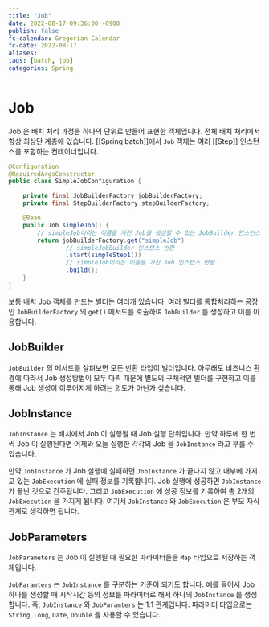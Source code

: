 ```yaml
---
title: "Job"
date: 2022-08-17 09:36:00 +0900
publish: false
fc-calendar: Gregorian Calendar
fc-date: 2022-08-17
aliases: 
tags: [batch, job]
categories: Spring
---
```


# Job

Job 은 배치 처리 과정을 하나의 단위로 만들어 표현한 객체입니다. 전체 배치 처리에서 항상 최상단 계층에 있습니다. [[Spring batch]]에서 `Job` 객체는 여러 [[Step]] 인스턴스를 포함하는 컨테이너입니다.

```java
@Configuration
@RequiredArgsConstructor
public class SimpleJobConfiguration {

    private final JobBuilderFactory jobBuilderFactory;
    private final StepBuilderFactory stepBuilderFactory;

    @Bean
    public Job simpleJob() {
        // simpleJob이라는 이름을 가진 Job을 생성할 수 있는 JobBuilder 인스턴스 반환
        return jobBuilderFactory.get("simpleJob")
                // simpleJobBuilder 인스턴스 반환
                .start(simpleStep1())
                // simpleJob이라는 이름을 가진 Job 인스턴스 반환 
                .build(); 
    }
}
```

보통 배치 Job 객체를 만드는 빌더는 여러개 있습니다. 여러 빌더를 통합처리하는 공장인 `JobBuilderFactory` 의 `get()` 메서드를 호출하여 `JobBuilder` 를 생성하고 이를 이용합니다.

## JobBuilder

`JobBuilder` 의 메서드를 살펴보면 모든 반환 타입이 빌더입니다. 아무래도 비즈니스 환경에 따라서 Job 생성방법이 모두 다릑 때문에 별도의 구체적인 빌더를 구현하고 이를 통해 Job 생성이 이루어지게 하려는 의도가 아닌가 싶습니다.

## JobInstance

`JobInstance` 는 배치에서 Job 이 실행될 때 Job 실행 단위입니다. 만약 하루에 한 번씩 Job 이 실행된다면 어제와 오늘 실행한 각각의 Job 을 `JobInstance` 라고 부를 수 있습니다.

만약 `JobInstance` 가 Job 실행에 실패하면 `JobInstance` 가 끝나지 않고 내부에 가지고 있는 `JobExecution` 에 실패 정보를 기록합니다. Job 실행에 성공하면 `JobInstance` 가 끝난 것으로 간주됩니다. 그리고 `JobExecution` 에 성공 정보를 기록하여 총 2개의 `JobExecution` 을 가지게 됩니다. 여기서 `JobInstance` 와 `JobExecution` 은 부모 자식 관계로 생각하면 됩니다.

## JobParameters

`JobParameters` 는 Job 이 실행될 때 필요한 파라미터들을 `Map` 타입으로 저장하는 객체입니다.

`JobParamters` 는 `JobInstance` 를 구분하는 기준이 되기도 합니다. 예를 들어서 Job 하나를 생성할 때 시작시간 등의 정보를 파라미터로 해서 하나의 `JobInstance` 를 생성합니다. 즉, `JobInstance` 와 `JobParamters` 는 1:1 관계입니다. 파라미터 타입으로는 `String`, `Long`, `Date`, `Double` 을 사용할 수 있습니다.
